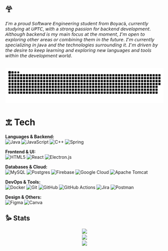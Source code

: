 # 𖣂  
𝘐’𝘮 𝘢 𝘱𝘳𝘰𝘶𝘥 𝘚𝘰𝘧𝘵𝘸𝘢𝘳𝘦 𝘌𝘯𝘨𝘪𝘯𝘦𝘦𝘳𝘪𝘯𝘨 𝘴𝘵𝘶𝘥𝘦𝘯𝘵 𝘧𝘳𝘰𝘮 𝘉𝘰𝘺𝘢𝘤á, 𝘤𝘶𝘳𝘳𝘦𝘯𝘵𝘭𝘺 𝘴𝘵𝘶𝘥𝘺𝘪𝘯𝘨 𝘢𝘵 𝘜𝘗𝘛𝘊, 𝘸𝘪𝘵𝘩 𝘢 𝘴𝘵𝘳𝘰𝘯𝘨 𝘱𝘢𝘴𝘴𝘪𝘰𝘯 𝘧𝘰𝘳 𝘣𝘢𝘤𝘬𝘦𝘯𝘥 𝘥𝘦𝘷𝘦𝘭𝘰𝘱𝘮𝘦𝘯𝘵. 𝘈𝘭𝘵𝘩𝘰𝘶𝘨𝘩 𝘣𝘢𝘤𝘬𝘦𝘯𝘥 𝘪𝘴 𝘮𝘺 𝘮𝘢𝘪𝘯 𝘧𝘰𝘤𝘶𝘴 𝘢𝘵 𝘵𝘩𝘦 𝘮𝘰𝘮𝘦𝘯𝘵, 𝘐’𝘮 𝘰𝘱𝘦𝘯 𝘵𝘰 𝘦𝘹𝘱𝘭𝘰𝘳𝘪𝘯𝘨 𝘰𝘵𝘩𝘦𝘳 𝘢𝘳𝘦𝘢𝘴 𝘰𝘳 𝘤𝘰𝘮𝘣𝘪𝘯𝘪𝘯𝘨 𝘵𝘩𝘦𝘮 𝘪𝘯 𝘵𝘩𝘦 𝘧𝘶𝘵𝘶𝘳𝘦. 𝘐’𝘮 𝘤𝘶𝘳𝘳𝘦𝘯𝘵𝘭𝘺 𝘴𝘱𝘦𝘤𝘪𝘢𝘭𝘪𝘻𝘪𝘯𝘨 𝘪𝘯 𝘑𝘢𝘷𝘢 𝘢𝘯𝘥 𝘵𝘩𝘦 𝘵𝘦𝘤𝘩𝘯𝘰𝘭𝘰𝘨𝘪𝘦𝘴 𝘴𝘶𝘳𝘳𝘰𝘶𝘯𝘥𝘪𝘯𝘨 𝘪𝘵. 𝘐'𝘮 𝘥𝘳𝘪𝘷𝘦𝘯 𝘣𝘺 𝘵𝘩𝘦 𝘥𝘦𝘴𝘪𝘳𝘦 𝘵𝘰 𝘬𝘦𝘦𝘱 𝘭𝘦𝘢𝘳𝘯𝘪𝘯𝘨 𝘢𝘯𝘥 𝘦𝘹𝘱𝘭𝘰𝘳𝘪𝘯𝘨 𝘯𝘦𝘸 𝘭𝘢𝘯𝘨𝘶𝘢𝘨𝘦𝘴 𝘢𝘯𝘥 𝘵𝘰𝘰𝘭𝘴 𝘸𝘪𝘵𝘩𝘪𝘯 𝘵𝘩𝘦 𝘥𝘦𝘷𝘦𝘭𝘰𝘱𝘮𝘦𝘯𝘵 𝘸𝘰𝘳𝘭𝘥.<br><br>

<picture>
  <source media="(prefers-color-scheme: dark)" srcset="https://raw.githubusercontent.com/monxvoll/monxvoll/output/github-snake-dark.svg" />
  <source media="(prefers-color-scheme: light)" srcset="https://raw.githubusercontent.com/monxvoll/monxvoll/output/github-snake.svg" />
  <img alt="github-snake" src="https://raw.githubusercontent.com/monxvoll/monxvoll/output/github-snake.svg" />
</picture>

# 𖠊 Tech 

**Languages & Backend:**  
![Java](https://img.shields.io/badge/java-%23ED8B00.svg?style=for-the-badge&logo=openjdk&logoColor=white) 
![JavaScript](https://img.shields.io/badge/javascript-%23323330.svg?style=for-the-badge&logo=javascript&logoColor=%23F7DF1E) 
![C++](https://img.shields.io/badge/c++-%2300599C.svg?style=for-the-badge&logo=c%2B%2B&logoColor=white) 
![Spring](https://img.shields.io/badge/spring-%236DB33F.svg?style=for-the-badge&logo=spring&logoColor=white)

**Frontend & UI:**  
![HTML5](https://img.shields.io/badge/html5-%23E34F26.svg?style=for-the-badge&logo=html5&logoColor=white) 
![React](https://img.shields.io/badge/react-%2320232a.svg?style=for-the-badge&logo=react&logoColor=%2361DAFB) 
![Electron.js](https://img.shields.io/badge/Electron-191970?style=for-the-badge&logo=Electron&logoColor=white)

**Databases & Cloud:**  
![MySQL](https://img.shields.io/badge/mysql-4479A1.svg?style=for-the-badge&logo=mysql&logoColor=white) 
![Postgres](https://img.shields.io/badge/postgres-%23316192.svg?style=for-the-badge&logo=postgresql&logoColor=white) 
![Firebase](https://img.shields.io/badge/firebase-%23039BE5.svg?style=for-the-badge&logo=firebase) 
![Google Cloud](https://img.shields.io/badge/GoogleCloud-%234285F4.svg?style=for-the-badge&logo=google-cloud&logoColor=white) 
![Apache Tomcat](https://img.shields.io/badge/apache%20tomcat-%23F8DC75.svg?style=for-the-badge&logo=apache-tomcat&logoColor=black)

**DevOps & Tools:**  
![Docker](https://img.shields.io/badge/docker-%230db7ed.svg?style=for-the-badge&logo=docker&logoColor=white) 
![Git](https://img.shields.io/badge/git-%23F05033.svg?style=for-the-badge&logo=git&logoColor=white) 
![GitHub](https://img.shields.io/badge/github-%23121011.svg?style=for-the-badge&logo=github&logoColor=white) 
![GitHub Actions](https://img.shields.io/badge/github%20actions-%232671E5.svg?style=for-the-badge&logo=githubactions&logoColor=white) 
![Jira](https://img.shields.io/badge/jira-%230A0FFF.svg?style=for-the-badge&logo=jira&logoColor=white) 
![Postman](https://img.shields.io/badge/Postman-FF6C37?style=for-the-badge&logo=postman&logoColor=white)

**Design & Others:**  
![Figma](https://img.shields.io/badge/figma-%23F24E1E.svg?style=for-the-badge&logo=figma&logoColor=white) 
![Canva](https://img.shields.io/badge/Canva-%2300C4CC.svg?style=for-the-badge&logo=Canva&logoColor=white)

## 𐦖 Stats

<div align="center">
 
   <img src="https://nirzak-streak-stats.vercel.app/?user=monxvoll&theme=dark&hide_border=false](https://nirzak-streak-stats.vercel.app/?user=monxvoll&theme=dark&hide_border=true" />
  
  <br/>

  <img src="https://github-readme-stats.vercel.app/api?username=monxvoll&theme=dark&hide_border=true&include_all_commits=false&count_private=false" />
  
  <br/>

  <img src="https://github-readme-stats.vercel.app/api/top-langs/?username=monxvoll&theme=dark&hide_border=true&include_all_commits=false&count_private=false&layout=compact" />

</div>


